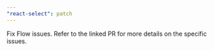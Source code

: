 ```yaml
---
"react-select": patch
---
```


Fix Flow issues. Refer to the linked PR for more details on the specific issues.
